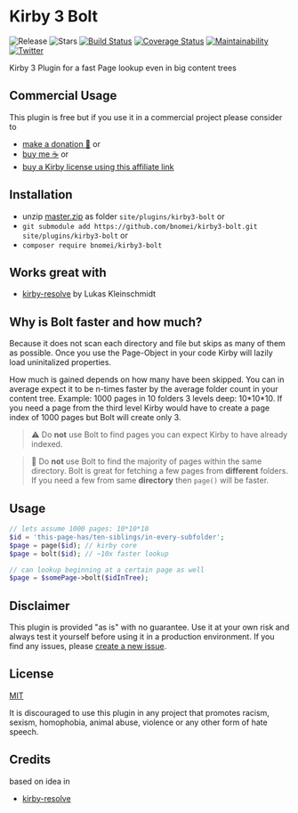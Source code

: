 # Kirby 3 Bolt

![Release](https://flat.badgen.net/packagist/v/bnomei/kirby3-bolt?color=ae81ff)
![Stars](https://flat.badgen.net/packagist/ghs/bnomei/kirby3-bolt?color=272822)
[![Build Status](https://flat.badgen.net/travis/bnomei/kirby3-bolt)](https://travis-ci.com/bnomei/kirby3-bolt)
[![Coverage Status](https://flat.badgen.net/coveralls/c/github/bnomei/kirby3-bolt)](https://coveralls.io/github/bnomei/kirby3-bolt) 
[![Maintainability](https://flat.badgen.net/codeclimate/maintainability/bnomei/kirby3-bolt)](https://codeclimate.com/github/bnomei/kirby3-bolt)
[![Twitter](https://flat.badgen.net/badge/twitter/bnomei?color=66d9ef)](https://twitter.com/bnomei)

Kirby 3 Plugin for a fast Page lookup even in big content trees

## Commercial Usage

This plugin is free but if you use it in a commercial project please consider to
- [make a donation 🍻](https://www.paypal.me/bnomei/2) or
- [buy me ☕](https://buymeacoff.ee/bnomei) or
- [buy a Kirby license using this affiliate link](https://a.paddle.com/v2/click/1129/35731?link=1170)

## Installation

- unzip [master.zip](https://github.com/bnomei/kirby3-bolt/archive/master.zip) as folder `site/plugins/kirby3-bolt` or
- `git submodule add https://github.com/bnomei/kirby3-bolt.git site/plugins/kirby3-bolt` or
- `composer require bnomei/kirby3-bolt`

## Works great with

- [kirby-resolve](https://github.com/lukaskleinschmidt/kirby-resolve) by Lukas Kleinschmidt

## Why is Bolt faster and how much?

Because it does not scan each directory and file but skips as many of them as possible. Once you use the Page-Object in your code Kirby will lazily load uninitalized properties.

How much is gained depends on how many have been skipped. You can in average expect it to be n-times faster by the average folder count in your content tree. Example: 1000 pages in 10 folders 3 levels deep: 10\*10\*10. If you need a page from the third level Kirby would have to create a page index of 1000 pages but Bolt will create only 3.

> ⚠️ Do **not** use Bolt to find pages you can expect Kirby to have already indexed.

> 🐌 Do **not** use Bolt to find the majority of pages within the same directory. Bolt is great for fetching a few pages from **different** folders. If you need a few from same **directory** then `page()` will be faster.

## Usage
```php
// lets assume 1000 pages: 10*10*10
$id = 'this-page-has/ten-siblings/in-every-subfolder';
$page = page($id); // kirby core
$page = bolt($id); // ~10x faster lookup

// can lookup beginning at a certain page as well
$page = $somePage->bolt($idInTree);
```

## Disclaimer

This plugin is provided "as is" with no guarantee. Use it at your own risk and always test it yourself before using it in a production environment. If you find any issues, please [create a new issue](https://github.com/bnomei/kirby3-bolt/issues/new).

## License

[MIT](https://opensource.org/licenses/MIT)

It is discouraged to use this plugin in any project that promotes racism, sexism, homophobia, animal abuse, violence or any other form of hate speech.

## Credits

based on idea in
- [kirby-resolve](https://github.com/lukaskleinschmidt/kirby-resolve)
